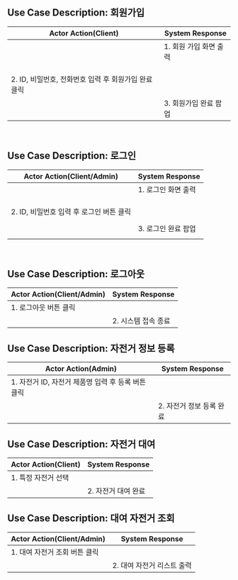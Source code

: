 ## Use Case Description: 회원가입
Actor Action(Client) | System Response
---|---
&nbsp;| 1. 회원 가입 화면 출력
<br>2. ID, 비밀번호, 전화번호 입력 후 회원가입 완료 클릭| &nbsp;
<br>&nbsp;|3. 회원가입 완료 팝업
<br>

## Use Case Description: 로그인
Actor Action(Client/Admin) | System Response
---|---
&nbsp;| 1. 로그인 화면 출력
<br>2. ID, 비밀번호 입력 후 로그인 버튼 클릭| &nbsp;
<br>&nbsp;|3. 로그인 완료 팝업
<br>

## Use Case Description: 로그아웃
| Actor Action(Client/Admin)            | System Response          |
|--------------------------------------|--------------------------|
| 1. 로그아웃 버튼 클릭                  |                          |
|                                      | 2. 시스템 접속 종료      |



## Use Case Description: 자전거 정보 등록
| Actor Action(Admin)            | System Response          |
|--------------------------------------|--------------------------|
| 1. 자전거 ID, 자전거 제품명 입력 후 등록 버튼 클릭                 |                          |
|                                      | 2. 자전거 정보 등록 완료      |

## Use Case Description: 자전거 대여
| Actor Action(Client)            | System Response          |
|--------------------------------------|--------------------------|
| 1. 특정 자전거 선택                 |                          |
|                                      | 2. 자전거 대여 완료      |

## Use Case Description: 대여 자전거 조회
| Actor Action(Client/Admin)            | System Response          |
|--------------------------------------|--------------------------|
| 1. 대여 자전거 조회 버튼 클릭                  |                          |
|                                      | 2. 대여 자전거 리스트 출력     |